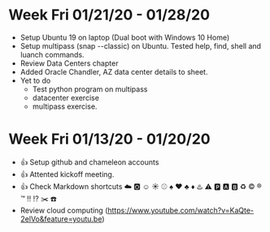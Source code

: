 # Week Fri 01/21/20 - 01/28/20

* Setup Ubuntu 19 on laptop (Dual boot with Windows 10 Home)
* Setup multipass (snap --classic) on Ubuntu. Tested help, find, shell and luanch commands.
* Review Data Centers chapter
* Added Oracle Chandler, AZ data center details to sheet. 
* Yet to do
  * Test python program on multipass
  * datacenter exercise
  * multipass exercise.

# Week Fri 01/13/20 - 01/20/20

* :+1: Setup github and chameleon accounts
* :+1: Attented kickoff meeting.
* :+1: Check Markdown shortcuts :cloud: :o2: :relaxed: :sunny: :baseball: :spades: :hearts: :clubs: :diamonds: :hotsprings: :warning: :parking: :a: :b: :recycle: :copyright: :registered: :tm: :bangbang: :interrobang: :scissors: :phone:
* Review cloud computing (https://www.youtube.com/watch?v=KaQte-2elVo&feature=youtu.be)



